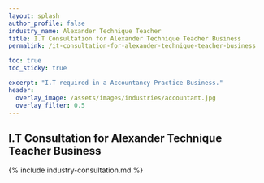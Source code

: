 ```yaml
---
layout: splash 
author_profile: false 
industry_name: Alexander Technique Teacher
title: I.T Consultation for Alexander Technique Teacher Business
permalink: /it-consultation-for-alexander-technique-teacher-business

toc: true
toc_sticky: true

excerpt: "I.T required in a Accountancy Practice Business."
header:
  overlay_image: /assets/images/industries/accountant.jpg
  overlay_filter: 0.5 
---
```


## I.T Consultation for Alexander Technique Teacher Business

{% include industry-consultation.md %}
